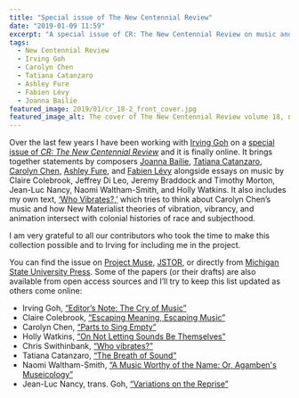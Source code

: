 ```yaml
---
title: "Special issue of The New Centennial Review"
date: "2019-01-09 11:59"
excerpt: "A special issue of CR: The New Centennial Review on music and critical theory co-edited with philosopher Irving Goh."
tags:
  - New Centennial Review
  - Irving Goh
  - Carolyn Chen
  - Tatiana Catanzaro
  - Ashley Fure
  - Fabien Lévy
  - Joanna Bailie
featured_image: 2019/01/cr_18-2_front_cover.jpg
featured_image_alt: The cover of The New Centennial Review volume 18, number 2
---
```


Over the last few years I have been working with [Irving Goh][goh] on a [special issue of _CR: The New Centennial Review_][issue] and it is finally online. It brings together statements by composers [Joanna Bailie][bai], [Tatiana Catanzaro][cat], [Carolyn Chen][chen], [Ashley Fure][fure], and [Fabien Lévy][levy] alongside essays on music by Claire Colebrook, Jeffrey Di Leo, Jeremy Braddock and Timothy Morton, Jean-Luc Nancy, Naomi Waltham-Smith, and Holly Watkins. It also includes my own text, [‘Who Vibrates?,’][wv] which tries to think about Carolyn Chen’s music and how New Materialist theories of vibration, vibrancy, and animation intersect with colonial histories of race and subjecthood.

I am very grateful to all our contributors who took the time to make this collection possible and to Irving for including me in the project.

You can find the issue on [Project Muse][issue], [JSTOR][jstor], or directly from [Michigan State University Press][msup]. Some of the papers (or their drafts) are also available from open access sources and I’ll try to keep this list updated as others come online:

- Irving Goh, [“Editor’s Note: The Cry of Music”](https://www.academia.edu/38077596/The_Cry_of_Music)
- Claire Colebrook, [“Escaping Meaning, Escaping Music”](https://www.academia.edu/36113441/escaping_music.docx)
- Carolyn Chen, [“Parts to Sing Empty”](https://walkingmango.files.wordpress.com/2019/11/cr_18-2_chen_35-38.pdf)
- Holly Watkins, [“On Not Letting Sounds Be Themselves”](https://www.esm.rochester.edu/uploads/Watkins_NCR_final.pdf)
- Chris Swithinbank, [“Who vibrates?”][wv]
- Tatiana Catanzaro, [“The Breath of Sound”](https://www.academia.edu/41597019/The_Breath_of_Sound)
- Naomi Waltham-Smith, [“A Music Worthy of the Name: Or, Agamben's Museicology”](https://www.auralflaneur.com/s/Waltham-Smith-A-Music-Worthy-of-the-Name.pdf)
- Jean-Luc Nancy, trans. Goh, [“Variations on the Reprise”](https://www.academia.edu/38077599/Trans._of_Jean-Luc_Nancys_Variations_on_the_Reprise)

[goh]: http://www.irving-goh.com/
[issue]: https://muse.jhu.edu/issue/39740
[bai]: http://joannabailie.com/
[cat]: http://www.tatianacatanzaro.org/
[chen]: http://www.carolyn-chen.com/
[fure]: https://www.ashleyfure.com/
[levy]: https://www.fabienlevy.net/
[wv]: /2018/10/who-vibrates/
[jstor]: https://www.jstor.org/stable/10.14321/crnewcentrevi.18.issue-2
[msup]: https://msupress.org/9781684300792/cr-the-new-centennial-review-18-no-2/
